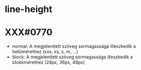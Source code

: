
# line-height
# XXX#0770
  - normal: A megjelenített szöveg sormagassága illeszkedik a betűmérethez  (xxs, xs, s, m, ...)
  - block:  A megjelenített szöveg sormagassága illeszkedik a blokkmérethez (24px, 36px, 48px)
